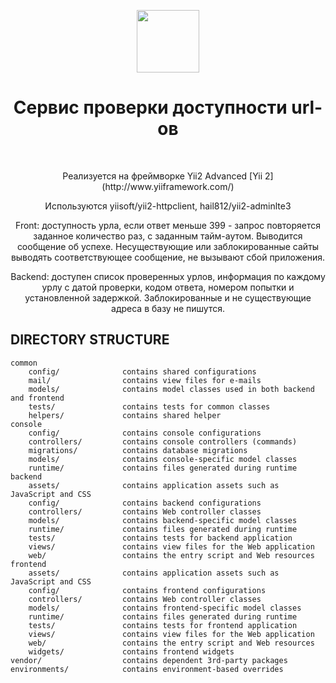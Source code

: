<p align="center">
    <a href="https://github.com/yiisoft" target="_blank">
        <img src="https://avatars0.githubusercontent.com/u/993323" height="100px">
    </a>
    <h1 align="center">Сервис проверки доступности url-ов</h1>
    <br>
</p>

<p align="center" >Реализуется на фреймворке Yii2 Advanced [Yii 2](http://www.yiiframework.com/)</p>

<p align="center" >Используются yiisoft/yii2-httpclient, hail812/yii2-adminlte3 </p>

<p align="center" ><span style="text-transform:">Front: </span> доступность урла, если ответ меньше 399 - запрос повторяется заданное количество раз, с заданным тайм-аутом. Выводится сообщение об успехе. Несуществующие или заблокированные сайты выводять соответствующее сообщение, не вызывают сбой приложения.</p>
<p style="text-align: center" ><span style="text-transform:">Backend:</span> доступен список проверенных урлов, информация по каждому урлу с датой проверки, кодом ответа, номером попытки и установленной задержкой. Заблокированные и не существующие адреса в базу не пишутся.</p>

DIRECTORY STRUCTURE
-------------------

```
common
    config/              contains shared configurations
    mail/                contains view files for e-mails
    models/              contains model classes used in both backend and frontend
    tests/               contains tests for common classes   
    helpers/             contains shared helper
console
    config/              contains console configurations
    controllers/         contains console controllers (commands)
    migrations/          contains database migrations
    models/              contains console-specific model classes
    runtime/             contains files generated during runtime
backend
    assets/              contains application assets such as JavaScript and CSS
    config/              contains backend configurations
    controllers/         contains Web controller classes
    models/              contains backend-specific model classes
    runtime/             contains files generated during runtime
    tests/               contains tests for backend application    
    views/               contains view files for the Web application
    web/                 contains the entry script and Web resources
frontend
    assets/              contains application assets such as JavaScript and CSS
    config/              contains frontend configurations
    controllers/         contains Web controller classes
    models/              contains frontend-specific model classes
    runtime/             contains files generated during runtime
    tests/               contains tests for frontend application
    views/               contains view files for the Web application
    web/                 contains the entry script and Web resources
    widgets/             contains frontend widgets
vendor/                  contains dependent 3rd-party packages
environments/            contains environment-based overrides
```
